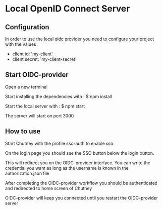 <!--
  ~ SPDX-FileCopyrightText: 2017-2024 Enedis
  ~
  ~ SPDX-License-Identifier: Apache-2.0
  ~
  -->

# Local OpenID Connect Server

## Configuration

In order to use the local oidc provider you need to configure your project with the values :
- client id: 'my-client'
- client secret: 'my-client-secret'

## Start OIDC-provider

Open a new terminal

Start installing the dependencies with : $ npm install

Start the local server with : $ npm start

The server will start on port 3000

## How to use

Start Chutney with the profile sso-auth to enable sso

On the login page you should see the SSO button below the login button.

This will redirect you on the OIDC-provider interface. You can write the credential you want as long as the username is known in the authorization.json file

After completing the OIDC-provider workflow you should be authenticated and redirected to home screen of Chutney

OIDC-provider will keep you connected until you restart the OIDC-provider server
